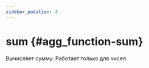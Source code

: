 ```yaml
---
sidebar_position: 4
---
```


# sum {#agg_function-sum}

Вычисляет сумму.
Работает только для чисел.

